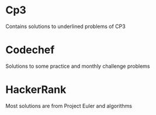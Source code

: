 # Cp3
Contains solutions to underlined problems of CP3
# Codechef
Solutions to some practice and monthly challenge problems
# HackerRank
Most solutions are from Project Euler and algorithms
